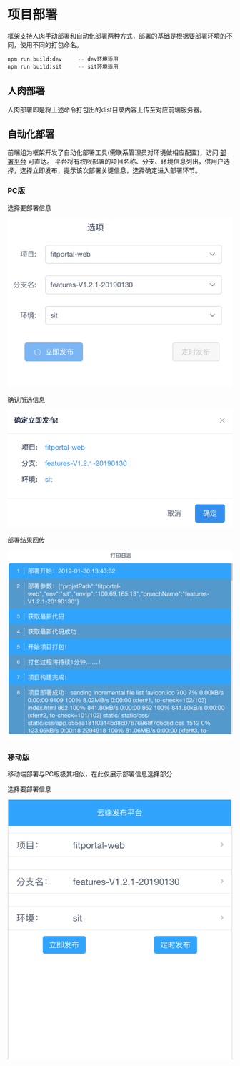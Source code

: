 # 项目部署

框架支持人肉手动部署和自动化部署两种方式，部署的基础是根据要部署环境的不同，使用不同的打包命名。

```bash
npm run build:dev     -- dev环境适用
npm run build:sit     -- sit环境适用
```

## 人肉部署

人肉部署即是将上述命令打包出的dist目录内容上传至对应前端服务器。


## 自动化部署

前端组为框架开发了自动化部署工具(需联系管理员对环境做相应配置)，访问 [部署平台](http://indora.dev.cmft.com) 可直达。
平台将有权限部署的项目名称、分支、环境信息列出，供用户选择，选择立即发布，提示该次部署关键信息，选择确定进入部署环节。

### PC版

选择要部署信息

![deploy-config](../img/deploy-config.png ':size=400x300')

确认所选信息

![deploy-tip](../img/deploy-tip.png ':size=400x250')

部署结果回传

![deploy-res](../img/deploy-res.png ':size=600x500')

### 移动版

移动端部署与PC版极其相似，在此仅展示部署信息选择部分

选择要部署信息

![deploy-m-config](../img/deploy-m-config.png ':size=300x400')

